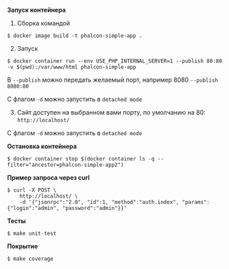 **Запуск контейнера**

1. Сборка командой
 
`$ docker image build -t phalcon-simple-app .`

2. Запуск 

`$ docker container run --env USE_PHP_INTERNAL_SERVER=1 --publish 80:80 -v $(pwd):/var/www/html phalcon-simple-app`

В `--publish` можно передать желаемый порт, например 8080 `--publish 8080:80`

С флагом `-d` можно запустить в `detached mode`

3. Сайт доступен на выбранном вами порту, по умолчанию на 80: `http://localhost/`

С флагом `-d` можно запустить в `detached mode`

**Остановка контейнера**

`$ docker container stop $(docker container ls -q --filter="ancestor=phalcon-simple-app2")`

**Пример запроса через curl**
```
$ curl -X POST \
    http://localhost/ \
    -d '{"jsonrpc":"2.0", "id":1, "method":"auth.index", "params": {"login":"admin", "password":"admin"}}'
```

**Тесты**

```
$ make unit-test
```

**Покрытие**

```
$ make coverage
```

